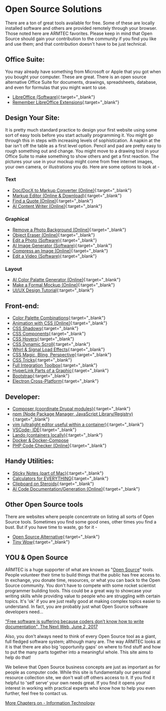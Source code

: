 # Open Source Solutions

There are a ton of great tools available for free.  Some of these are locally installed software and others are provided remotely through your browser.  Those noted here are ARMTEC favorites.   Please keep in mind that Open Source should gain your contribution to the community if you find you like and use them; and that contribution doesn't have to be just technical.


## Office Suite:

You may already have something from Microsoft or Apple that you got when you bought your computer.  These are great.  There is an open source alternative Office Suite for documents, drawings, spreadsheets, database, and even for formulas that you might want to use.

- [LibreOffice (Software)](https://www.libreoffice.org/){:target="_blank"}
- [Remember LibreOffice Extensions](https://extensions.libreoffice.org/){:target="_blank"}


## Design Your Site:

It is pretty much standard practice to design your first website using some sort of easy tools before you start actually programming it.  You might go through this in steps with increasing levels of sophistication.  A napkin at the bar isn't off the table as a first level option.  Pencil and pad are pretty easy to rough something out and change.  You might move to a drawing tool in your Office Suite to make something to show others and get a first reaction.  The pictures your use in your mockup might come from free internet images, your own camera, or illustrations you do.  Here are some options to look at -

### Text
- [Doc/DocX to Markup Converter (Online)](https://word2md.com/){:target="_blank"}
- [Markup Editor (Online & Download)](https://readme.so/editor){:target="_blank"}
- [Find a Quote (Online)](https://metaphor.systems/){:target="_blank"}
- [AI Content Writer (Online)](https://rytr.me){:target="_blank"}

### Graphical
- [Remove a Photo Background (Online)](https://www.remove.bg/upload){:target="_blank"}
- [Object Eraser (Online)](https://magicstudio.com/magiceraser){:target="_blank"}
- [Edit a Photo (Software)](https://www.gimp.org/){:target="_blank"}
- [AI Image Generator (Software)](https://diffusionbee.com/){:target="_blank"}
- [Compress an Image (Online)](https://compressor.io/){:target="_blank"}
- [Edit a Video (Software)](https://www.vlognow.me){:target="_blank"}

### Layout
- [AI Color Palatte Generator (Online)](https://huemint.com/){:target="_blank"}
- [Make a Formal Mockup (Online)](https://penpot.app/){:target="_blank"}
- [UI/UX Design Tutorial](https://www.youtube.com/watch?v=c9Wg6Cb_YlU){:target="_blank"}


## Front-end:

- [Color Palette Combinations](https://fffuel.co){:target="_blank"}
- [Animation with CSS (Online)](https://animista.net/){:target="_blank"}
- [CSS Shadows](https://neumorphism.io/#8c00ff){:target="_blank"}
- [CSS Components](https://uiverse.io/all){:target="_blank"}
- [CSS Hovers](http://ianlunn.github.io/Hover/){:target="_blank"}
- [CSS Dynamic Scroll](https://michalsnik.github.io/aos/){:target="_blank"}
- [Whirl & Signal Load Effects](https://whirl.netlify.app/){:target="_blank"}
- [CSS Magic, Bling, Perspective](https://www.minimamente.com/project/magic/){:target="_blank"}
- [CSS Tricks](https://css-tricks.com/){:target="_blank"}
- [Full Integration Toolbox](https://10015.io/){:target="_blank"}
- [HyperLink Parts of a Graphic](http://www.javascriptkit.com/howto/imagemap.shtml){:target="_blank"}
- [Bootstrap](https://getbootstrap.com/){:target="_blank"}
- [Electron Cross-Platform](https://www.electronjs.org/){:target="_blank"}

## Developer:

- [Composer (coordinate Drupal modules)](https://getcomposer.org/){:target="_blank"}
- [npm (Node Package Manager, JavaScript Library/Registry)](https://www.npmjs.com/){:target="_blank"}
- [vim (ultralight editor useful within a container)](https://www.vim.org/){:target="_blank"}
- [VSCode- IDE](https://code.visualstudio.com/){:target="_blank"}
- [Lando (containers locally)](https://lando.dev/){:target="_blank"}
- [Docker & Docker-Compose](book/docker)
- [PHP Code Checker (Online)](https://extendsclass.com/php-tester.html){:target="_blank"}

## Handy Utilities:

- [Sticky Notes (part of Mac)](https://support.apple.com/guide/stickies/welcome/mac){:target="_blank"}
- [Calculators for EVERYTHING](https://www.omnicalculator.com/){:target="_blank"}
- [Clipboard on Steroids](https://apps.apple.com/us/app/flycut-clipboard-manager/id442160987?mt=12){:target="_blank"}
- [AI Code Documentation/Generation (Online)](https://www.figstack.com/){:target="_blank"}

## Other Open Source tools

There are websites where people concentrate on listing all sorts of Open Source tools.  Sometimes you find some good ones, other times you find a bust.  But if you have time to waste, go for it -

- [Open Source Alternative](https://www.opensourcealternative.to/){:target="_blank"}
- [Tiny Wow](https://tinywow.com/){:target="_blank"}

## YOU & Open Source

ARMTEC is a huge supporter of what are known as "[Open Source](book/opensource.md)" tools.  People volunteer their time to build things that the public has free access to.  In exchange, you  donate time, resources, or what you can back to the Open Source community.  You don't have to compete with some rocket scientist programmer building tools.  This could be a great way to showcase your writing skills while providing value to people who are struggling with certain topics.  It's 'ok' if you are just really good at making complex topics easier to understand.  In fact, you are probably just what Open Source software developers need...

["Free software is suffering because coders don’t know how to write documentation", The Next Web, June 2, 2017
](https://thenextweb.com/news/free-software-is-suffering-because-coders-dont-know-how-to-write-documentation)

Also, you don't always need to think of every Open Source tool as a giant, full fledged software system; although many are.  The way ARMTEC looks at it is that there are also big 'opportunity gaps' on where to find stuff and how to put the many parts together into a meaningful whole.  This site aims to help do that!

We believe that Open Source business concepts are just as important as for people as computer code.  While this  site is fundamentally our personal resource collection site, we don't wall off others access to it.  If you find it helpful to 'self serve' your own needs great.  If you find it opens your interest in working with practical experts who know how to help you even further, feel free to contact us.


[More Chapters on - Information Technology](../chapters.md#information-technology)

